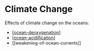 # Climate Change

Effects of climate change on the oceans:
- [[ocean-deoxygenation]]
- [[ocean-acidification]]
- [[weakening-of-ocean-currents]]

[//begin]: # "Autogenerated link references for markdown compatibility"
[ocean-deoxygenation]: ocean-deoxygenation.md "Ocean deoxygenation"
[ocean-acidification]: ocean-acidification.md "Ocean Acidification"
[//end]: # "Autogenerated link references"